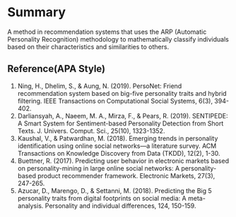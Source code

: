# Summary
A method in recommendation systems that uses the ARP (Automatic Personality Recognition) methodology to mathematically classify individuals based on their characteristics and similarities to others.


## Reference(APA Style)
1. Ning, H., Dhelim, S., & Aung, N. (2019). PersoNet: Friend recommendation system based on big-five personality traits and hybrid filtering. IEEE Transactions on Computational Social Systems, 6(3), 394-402.
2. Darliansyah, A., Naeem, M. A., Mirza, F., & Pears, R. (2019). SENTIPEDE: A Smart System for Sentiment-based Personality Detection from Short Texts. J. Univers. Comput. Sci., 25(10), 1323-1352.
3. Kaushal, V., & Patwardhan, M. (2018). Emerging trends in personality identification using online social networks—a literature survey. ACM Transactions on Knowledge Discovery from Data (TKDD), 12(2), 1-30.
4. Buettner, R. (2017). Predicting user behavior in electronic markets based on personality-mining in large online social networks: A personality-based product recommender framework. Electronic Markets, 27(3), 247-265.
5. Azucar, D., Marengo, D., & Settanni, M. (2018). Predicting the Big 5 personality traits from digital footprints on social media: A meta-analysis. Personality and individual differences, 124, 150-159.
